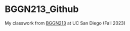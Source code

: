 # BGGN213_Github
My classwork from [BGGN213](https://bioboot.github.io/bggn213_F23/) at UC San Diego (Fall 2023)

